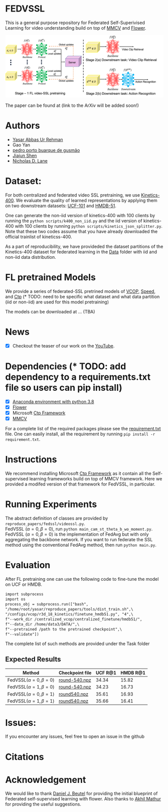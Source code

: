 # FEDVSSL
This is a general purpose repository for Federated Self-Superivised Learning for video understanding build on top of [MMCV](https://mmcv.readthedocs.io/en/latest/) and [Flower](https://flower.dev/).
<p align="center">
<img src="https://github.com/yasar-rehman/FEDVSSL/blob/master/FVSSL.png"/>
 </p>

The paper can be found at (link to the ArXiv will be added soon!)

# Authors
- [Yasar Abbas Ur Rehman](https://yasar-rehman.github.io/yasar/) <br>
- Gao Yan <br>
- [pedro porto buarque de gusmão](https://www.linkedin.com/in/pedropgusmao/?originalSubdomain=uk) <br>
- [Jiajun Shen](https://www.linkedin.com/in/jiajunshen/) <br>
- [Nicholas D. Lane](http://niclane.org/) <br>

# Dataset:
For both centralized and federated video SSL pretraining, we use [Kinetics-400](https://www.deepmind.com/open-source/kinetics). We evaluate the quality of learned representations by applying them on two downstream datasets: [UCF-101](https://www.crcv.ucf.edu/data/UCF101.php) and [HMDB-51](https://serre-lab.clps.brown.edu/resource/hmdb-a-large-human-motion-database/).

One can generate the non-iid version of kinetics-400 with 100 clients by running the ````python scripts/k400_non_iid.py```` and the iid version of kinetics-400 with 100 clients by running ````python scripts/kinetics_json_splitter.py````. Note that these two codes assume that you have already downloaded the official trainlist of kineticss-400. 

As a part of reproducibility, we have provideded the dataset partitions of the Kinetics-400 dataset for federated learning in the [Data](https://github.com/yasar-rehman/FEDVSSL/tree/master/DATA)
folder with iid and non-iid data distribution. 

# FL pretrained Models
We provide a series of federated-SSL pretrined models of [VCOP](https://openaccess.thecvf.com/content_CVPR_2019/papers/Xu_Self-Supervised_Spatiotemporal_Learning_via_Video_Clip_Order_Prediction_CVPR_2019_paper.pdf), [Speed](https://arxiv.org/pdf/2004.06130.pdf), and [Ctp](https://openaccess.thecvf.com/content/CVPR2021/papers/Wang_Unsupervised_Visual_Representation_Learning_by_Tracking_Patches_in_Video_CVPR_2021_paper.pdf) (* TODO: need to be specific what dataset and what data partition (iid or non-iid) are used for this model pretraining)

The models can be downloaded at ... (TBA)

# News
- [x] Checkout the teaser of our work on the [YouTube](https://www.youtube.com/watch?v=ZLqst0lVte8&list=PLNG4feLHqCWni5zfOBaZNtaPlCce0OnJ6&index=8). 
# Dependencies (* TODO: add dependency to a requirements.txt file so users can pip install)
- [x] [Anaconda environment with python 3.8](https://docs.conda.io/projects/conda/en/4.6.0/_downloads/52a95608c49671267e40c689e0bc00ca/conda-cheatsheet.pdf) 
- [x] [Flower](https://flower.dev/) <br>
- [x] Microsoft [Ctp Framework](https://github.com/microsoft/CtP)
- [x] [MMCV](https://mmcv.readthedocs.io/en/latest/)

For a complete list of the required packages please see the [requirement.txt](https://github.com/yasar-rehman/FEDVSSL/blob/master/requirement.txt) file. One can easily install, all the requirement by running ````pip install -r requirement.txt````.  

# Instructions
We recommend installing Microsoft [Ctp Framework](https://github.com/microsoft/CtP) as it contain all the Self-supervised learning frameworks build on top of MMCV framework. Here we provided a modifed version of that framework for FedVSSL, in particular.
# Running Experiments
The abstract definition of classes are provided by ````reproduce_papers/fedssl/videossl.py````. <br>
FedVSSL $(\alpha=0, \beta=0)$, run ````python main_cam_st_theta_b_wo_moment.py````. <br>
FedVSSL $(\alpha=0, \beta=0)$ is the implementation of FedAvg but with only aggregating the backbone network. If you want to run federate the SSL method using the conventional FedAvg method, then run ````python main.py````.

# Evaluation
After FL pretraining one can use the following code to fine-tune the model on UCF or HMDB.
````
import subprocess
import os
process_obj = subprocess.run(["bash", "/home/root/yasar/reproduce_papers/tools/dist_train.sh",\
"/configs/vcop/r3d_18_kinetics/finetune_hmdb51.py", "4",\
f"--work_dir /centralized_vcop/centralized_finetune/hmdb51/",
f"--data_dir /home/data3/DATA/",\
f"--pretrained /path to the pretrained checkpoint",\
f"--validate"])

````
The complete list of such methods are provided under the Task folder

## Expected Results
| Method  | Checkpoint file | UCF R@1 | HMDB R@1|
|---------|-----------------|---------|---------|
|FedVSSL$(\alpha=0, \beta=0)$ |[round-540.npz](https://drive.google.com/file/d/15EEIQay5FRBMloEzt1SQ8l8VjZFzpVNt/view?usp=sharing) | 34.34 |15.82  |
|FedVSSL$(\alpha=1, \beta=0)$ |[round-540.npz](https://drive.google.com/file/d/1OUj8kb0ahJSKAZEB-ES94pOG5-fB-28-/view?usp=sharing) | 34.23 |16.73  |
|FedVSSL$(\alpha=0, \beta=1)$ |[round540.npz](https://drive.google.com/file/d/1N62kXPcLQ_tM45yd2kBYjNOskdHclwLM/view?usp=sharing)  | 35.61 | 16.93 |
|FedVSSL$(\alpha=1, \beta=1)$ |[round540.npz](https://drive.google.com/file/d/1SKb5aXjpVAeWbzTKMFN9rjHW_LQsmUXj/view?usp=sharing)  | 35.66 | 16.41 |


# Issues: 
If you encounter any issues, feel free to open an issue in the github 


# Citations

# Acknowledgement
We would like to thank [Daniel J. Beutel](https://github.com/danieljanes) for providing the initial blueprint of Federated self-supervised learning with flower. Also thanks to [Akhil Mathur](https://akhilmathurs.github.io/index.html) for providing the useful suggestions.
